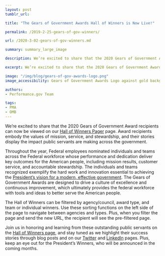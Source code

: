 ```yaml
---
layout: post
tumblr_url:

title: "The Gears of Government Awards Hall of Winners is Now Live!"

permalink: /2019-2-25-gears-of-gov-winners/

url: /2020-3-02-gears-of-gov-winners.md

summary: summary_large_image

description: We’re excited to share that the 2020 Gears of Government Award recipients can now be viewed on our Hall of Winners page.

excerpt: We’re excited to share that the 2020 Gears of Government Award recipients can now be viewed on our Hall of Winners page.

image: "/img/blog/gears-of-gov-awards-logo.png"
image_accessibility: Gears of Government Awards Logo against gold background.

authors:
- Performance.gov Team

tags:
- PMA
- OMB
---
```


We’re excited to share that the 2020 Gears of Government Award recipients can now be viewed on our [Hall of Winners Pager](https://www.performance.gov/gearawards/winners/) page. Award recipients embody the values of mission, service, and stewardship, and their stories display the impact public servants are making across the government.

Throughout the year, Federal employees nominated individuals and teams across the Federal workforce whose performance and dedication deliver key outcomes for the American people, including mission results, customer service, and accountable stewardship. The individuals and teams recognized exemplify the hard work and innovation essential to achieving the [President’s vision for a modern, effective government](https://www.performance.gov/PMA/PMA.html). The Gears of Government Awards are designed to drive a culture of excellence and continuous improvement, which ultimately provides the federal workforce with tools and ideas to better serve the American people.

The Hall of Winners can be filtered by agency/council, award type, and team or individual winners. Use these sorting functions on the left side of the page to navigate between agencies and types. Plus, when you filter the page and send the new URL, the recipient will see the pre-filtered page.

Join us in honoring and learning from these outstanding public servants on the [Hall of Winners page](https://www.performance.gov/gearawards/winners/), and stay tuned as we highlight their success stories through blog posts and on our [Twitter](https://twitter.com/performancegov?lang=en) and [LinkedIn](https://www.linkedin.com/company/performance-gov/) pages. Plus, keep an eye out for the President’s Winners, who will be announced in the coming months. 
